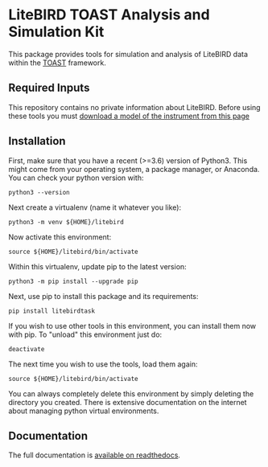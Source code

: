# LiteBIRD TOAST Analysis and Simulation Kit

This package provides tools for simulation and analysis of LiteBIRD data within the
[TOAST](https://github.com/hpc4cmb/toast) framework.

## Required Inputs

This repository contains no private information about LiteBIRD.  Before using these
tools you must [download a model of the instrument from this page](https://wiki.kek.jp/display/cmb)

## Installation

First, make sure that you have a recent (>=3.6) version of Python3.  This might come
from your operating system, a package manager, or Anaconda.  You can check your python version with:

    python3 --version

Next create a virtualenv (name it whatever you like):

    python3 -m venv ${HOME}/litebird

Now activate this environment:

    source ${HOME}/litebird/bin/activate

Within this virtualenv, update pip to the latest version:

    python3 -m pip install --upgrade pip

Next, use pip to install this package and its requirements:

    pip install litebirdtask

If you wish to use other tools in this environment, you can install them now with pip.
To "unload" this environment just do:

    deactivate

The next time you wish to use the tools, load them again:

    source ${HOME}/litebird/bin/activate

You can always completely delete this environment by simply deleting the directory you
created.  There is extensive documentation on the internet about managing python virtual
environments.

## Documentation

The full documentation is [available on readthedocs]().
